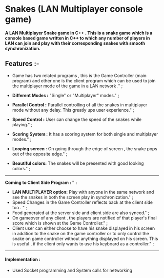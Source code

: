 # Snakes (LAN Multiplayer console game)
 
**A LAN Multiplayer Snake game in C++ . This is a snake game which is a console based game written in C++ to which any number of players in LAN can join and  play with their corresponding snakes with smooth synchronization.**

Features :-
-------------

+ Game has two related programs , this is the Game Controller (main program) and other one is the client program which can be used to join the multiplayer mode of the game in a LAN network ." ; 

+ **Different Modes :** \"Single\" or \"Multiplayer\" modes." ; 
+ **Parallel Control :** Parallel controlling of all the snakes in multiplayer mode without any delay. This greatly ups user experience."  ; 
+ **Speed Control :** User can change the speed of the snakes while playing." ; 
+ **Scoring System :** It has a scoring system for both single and multiplayer modes." ; 
+ **Looping screen :**  On going through the edge of screen , the snake pops out of the opposite edge." ; 
+ **Beautiful colors:** The snakes will be presented with good looking colors." ; 


-------------



**Coming to Client Side Program : "** :

+ **LAN MULTIPLAYER option:** Play with anyone in the same network and see the snakes in both the screen play in synchronization." ; 
+ Speed Changes in the Game Controller reflects back at the client side too . " ; 
+ Food generated at the server side and client side are also synced." ; 
+ On gameover of any client , the players are notified of that player's final score which is shown at the Game Controller." ; 
+ Client user can either choose to have his snake displayed in his screen in addition to the snake on the game controller or to only control the snake on game controller without anything displayed on his screen. This is useful , if the client only wants to use his keyboard as a controller." ; 


---------------

#### Implementation :
+ Used Socket programming and System calls for networking
